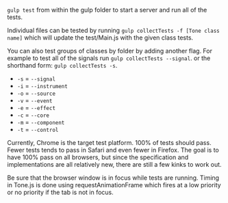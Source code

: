 `gulp test` from within the gulp folder to start a server and run all of the tests.

Individual files can be tested by running `gulp collectTests -f [Tone class name]` which will update the test/Main.js with the given class tests.

You can also test groups of classes by folder by adding another flag. For example to test all of the signals run `gulp collectTests --signal`. or the shorthand form: `gulp collectTests -s`.

* `-s` = `--signal`
* `-i` = `--instrument`
* `-o` = `--source`
* `-v` = `--event`
* `-e` = `--effect`
* `-c` = `--core`
* `-m` = `--component`
* `-t` = `--control`

Currently, Chrome is the target test platform. 100% of tests should pass. Fewer tests tends to pass in Safari and even fewer in Firefox. The goal is to have 100% pass on all browsers, but since the specification and implementations are all relatively new, there are still a few kinks to work out.

Be sure that the browser window is in focus while tests are running. Timing in Tone.js is done using requestAnimationFrame which fires at a low priority or no priority if the tab is not in focus.